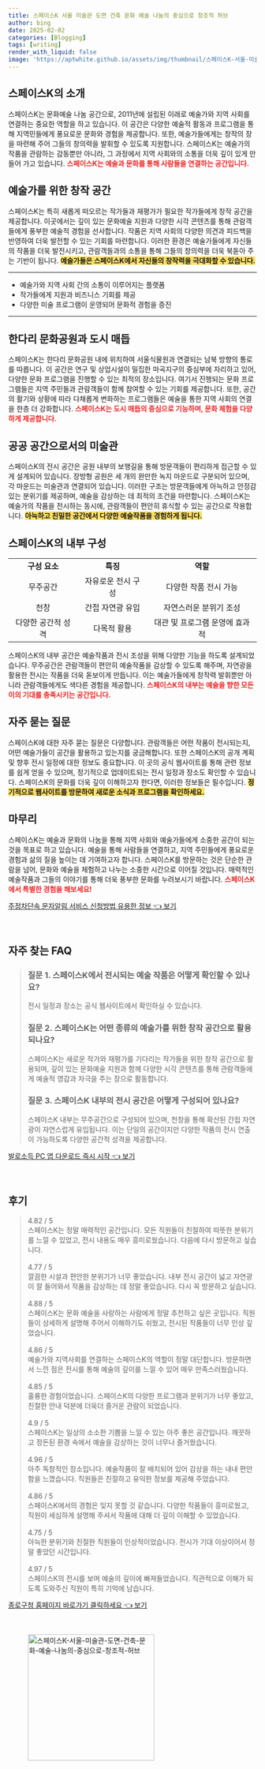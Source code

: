 ```yaml
---
title: 스페이스K 서울 미술관 도면 건축 문화 예술 나눔의 중심으로 창조적 허브
author: bing
date: 2025-02-02
categories: [Blogging]
tags: [writing]
render_with_liquid: false
image: 'https://aptwhite.github.io/assets/img/thumbnail/스페이스K-서울-미술관-도면-건축-문화-예술-나눔의-중심으로-창조적-허브.webp'
---
```



<h2 id='스페이스K의 소개'>스페이스K의 소개</h2>

<p>스페이스K는 문화예술 나눔 공간으로, 2011년에 설립된 이래로 예술가와 지역 사회를 연결하는 중요한 역할을 하고 있습니다. 이 공간은 다양한 예술적 활동과 프로그램을 통해 지역민들에게 풍요로운 문화와 경험을 제공합니다. 또한, 예술가들에게는 창작의 장을 마련해 주어 그들의 창의력을 발휘할 수 있도록 지원합니다. 스페이스K는 예술가의 작품을 관람하는 감동뿐만 아니라, 그 과정에서 지역 사회와의 소통을 더욱 깊이 있게 만들어 가고 있습니다. <b><span style="color: #ee2323;">스페이스K는 예술과 문화를 통해 사람들을 연결하는 공간입니다.</span></b></p>

<h2 id='예술가를 위한 창작 공간'>예술가를 위한 창작 공간</h2>

<p>스페이스K는 특히 새롭게 떠오르는 작가들과 재평가가 필요한 작가들에게 창작 공간을 제공합니다. 이곳에서는 깊이 있는 문화예술 지원과 다양한 시각 콘텐츠를 통해 관람객들에게 풍부한 예술적 경험을 선사합니다. 작품은 지역 사회의 다양한 의견과 피드백을 반영하여 더욱 발전할 수 있는 기회를 마련합니다. 이러한 환경은 예술가들에게 자신들의 작품을 더욱 발전시키고, 관람객들과의 소통을 통해 그들의 창의력을 더욱 북돋아 주는 기반이 됩니다. <b><span style="background-color: #ffe066;">예술가들은 스페이스K에서 자신들의 창작력을 극대화할 수 있습니다.</span></b></p>

<hr />

<ul>
    <li>예술가와 지역 사회 간의 소통이 이루어지는 플랫폼</li>
    <li>작가들에게 지원과 비즈니스 기회를 제공</li>
    <li>다양한 미술 프로그램이 운영되어 문화적 경험을 증진</li>
</ul>

<hr />

<h2 id='한다리 문화공원과 도시 매듭'>한다리 문화공원과 도시 매듭</h2>

<p>스페이스K는 한다리 문화공원 내에 위치하여 서울식물원과 연결되는 남북 방향의 통로를 따릅니다. 이 공간은 연구 및 상업시설이 밀집한 마곡지구의 중심부에 자리하고 있어, 다양한 문화 프로그램을 진행할 수 있는 최적의 장소입니다. 여기서 진행되는 문화 프로그램들은 지역 주민들과 관람객들이 함께 참여할 수 있는 기회를 제공합니다. 또한, 공간의 활기와 상황에 따라 다채롭게 변화하는 프로그램들은 예술을 통한 지역 사회의 연결을 한층 더 강화합니다. <b><span style="color: #ee2323;">스페이스K는 도시 매듭의 중심으로 기능하며, 문화 체험을 다양하게 제공합니다.</span></b></p>

<h2 id='공공 공간으로서의 미술관'>공공 공간으로서의 미술관</h2>

<p>스페이스K의 전시 공간은 공원 내부의 보행길을 통해 방문객들이 편리하게 접근할 수 있게 설계되어 있습니다. 장방형 공원은 세 개의 완만한 녹지 마운드로 구분되어 있으며, 각 마운드는 미술관과 연결되어 있습니다. 이러한 구조는 방문객들에게 아늑하고 안정감 있는 분위기를 제공하며, 예술을 감상하는 데 최적의 조건을 마련합니다. 스페이스K는 예술가의 작품을 전시하는 동시에, 관람객들이 편안히 휴식할 수 있는 공간으로 작용합니다. <b><span style="background-color: #ffe066;">아늑하고 친밀한 공간에서 다양한 예술작품을 경험하게 됩니다.</span></b></p>

<h2 id='스페이스K의 내부 구성'>스페이스K의 내부 구성</h2>

<table>
    <tr>
        <td style="text-align: center; height: 17px;"><b>구성 요소</b></td>
        <td style="text-align: center; height: 17px;"><b>특징</b></td>
        <td style="text-align: center; height: 17px;"><b>역할</b></td>
    </tr>
    <tr>
        <td style="text-align: center; height: 17px;">무주공간</td>
        <td style="text-align: center; height: 17px;">자유로운 전시 구성</td>
        <td style="text-align: center; height: 17px;">다양한 작품 전시 가능</td>
    </tr>
    <tr>
        <td style="text-align: center; height: 17px;">천창</td>
        <td style="text-align: center; height: 17px;">간접 자연광 유입</td>
        <td style="text-align: center; height: 17px;">자연스러운 분위기 조성</td>
    </tr>
    <tr>
        <td style="text-align: center; height: 17px;">다양한 공간적 성격</td>
        <td style="text-align: center; height: 17px;">다목적 활용</td>
        <td style="text-align: center; height: 17px;">대관 및 프로그램 운영에 효과적</td>
    </tr>
</table>

<p>스페이스K의 내부 공간은 예술작품과 전시 조성을 위해 다양한 기능을 하도록 설계되었습니다. 무주공간은 관람객들이 편안히 예술작품을 감상할 수 있도록 해주며, 자연광을 활용한 전시는 작품을 더욱 돋보이게 만듭니다. 이는 예술가들에게 창작력 발휘뿐만 아니라 관람객들에게도 색다른 경험을 제공합니다. <b><span style="color: #ee2323;">스페이스K의 내부는 예술을 향한 모든 이의 기대를 충족시키는 공간입니다.</span></b></p>

<h2 id='자주 묻는 질문'>자주 묻는 질문</h2>

<p>스페이스K에 대한 자주 묻는 질문은 다양합니다. 관람객들은 어떤 작품이 전시되는지, 어떤 예술가들이 공간을 활용하고 있는지를 궁금해합니다. 또한 스페이스K의 공개 계획 및 향후 전시 일정에 대한 정보도 중요합니다. 이 곳의 공식 웹사이트를 통해 관련 정보를 쉽게 얻을 수 있으며, 정기적으로 업데이트되는 전시 일정과 장소도 확인할 수 있습니다. 스페이스K의 문화를 더욱 깊이 이해하고자 한다면, 이러한 정보들은 필수입니다. <b><span style="background-color: #ffe066;">정기적으로 웹사이트를 방문하여 새로운 소식과 프로그램을 확인하세요.</span></b></p>

<h2 id='마무리'>마무리</h2>

<p>스페이스K는 예술과 문화의 나눔을 통해 지역 사회와 예술가들에게 소중한 공간이 되는 것을 목표로 하고 있습니다. 예술을 통해 사람들을 연결하고, 지역 주민들에게 풍요로운 경험과 삶의 질을 높이는 데 기여하고자 합니다. 스페이스K를 방문하는 것은 단순한 관람을 넘어, 문화와 예술을 체험하고 나누는 소중한 시간으로 이어질 것입니다. 매력적인 예술작품과 그들의 이야기를 통해 더욱 풍부한 문화를 누려보시기 바랍니다. <b><span style="color: #ee2323;">스페이스K에서 특별한 경험을 해보세요!</span></b></p>


<p><a class="click-button" title="주정차단속 문자알림 서비스 신청방법 유용한 정보" href="https://aptwhite.github.io/posts/%EC%A3%BC%EC%A0%95%EC%B0%A8%EB%8B%A8%EC%86%8D-%EB%AC%B8%EC%9E%90%EC%95%8C%EB%A6%BC-%EC%84%9C%EB%B9%84%EC%8A%A4-%EC%8B%A0%EC%B2%AD%EB%B0%A9%EB%B2%95-%EC%9C%A0%EC%9A%A9%ED%95%9C-%EC%A0%95%EB%B3%B4/" rel="dofollow">주정차단속 문자알림 서비스 신청방법 유용한 정보 👈 보기</a></p><br>
<h2 id='자주_찾는_FAQ'>자주 찾는 FAQ</h2>
<div itemscope="" itemtype="https://schema.org/FAQPage"> 
<blockquote> 
<div itemscope="" itemprop="mainEntity" itemtype="https://schema.org/Question"> 
<h3 itemprop="name">질문 1. 스페이스K에서 전시되는 예술 작품은 어떻게 확인할 수 있나요?</h3> 
<div itemscope="" itemprop="acceptedAnswer" itemtype="https://schema.org/Answer"> 
<span itemprop="text"> 
<p>전시 일정과 장소는 공식 웹사이트에서 확인하실 수 있습니다.</p> 
</span> 
</div> 
</div> 
<div itemscope="" itemprop="mainEntity" itemtype="https://schema.org/Question"> 
<h3 itemprop="name">질문 2. 스페이스K는 어떤 종류의 예술가를 위한 창작 공간으로 활용되나요?</h3> 
<div itemscope="" itemprop="acceptedAnswer" itemtype="https://schema.org/Answer"> 
<span itemprop="text"> 
<p>스페이스K는 새로운 작가와 재평가를 기다리는 작가들을 위한 창작 공간으로 활용되며, 깊이 있는 문화예술 지원과 함께 다양한 시각 콘텐츠를 통해 관람객들에게 예술적 영감과 자극을 주는 장으로 활동합니다.</p> 
</span> 
</div> 
</div> 
<div itemscope="" itemprop="mainEntity" itemtype="https://schema.org/Question"> 
<h3 itemprop="name">질문 3. 스페이스K 내부의 전시 공간은 어떻게 구성되어 있나요?</h3> 
<div itemscope="" itemprop="acceptedAnswer" itemtype="https://schema.org/Answer"> 
<span itemprop="text"> 
<p>스페이스K 내부는 무주공간으로 구성되어 있으며, 천창을 통해 확산된 간접 자연광이 자연스럽게 유입됩니다. 이는 단일의 공간이지만 다양한 작품의 전시 연출이 가능하도록 다양한 공간적 성격을 제공합니다.</p> 
</span> 
</div> 
</div> 
</blockquote> 
</div>
<p><a class="click-button" title="발로소득 PC 앱 다운로드 즉시 시작" href="https://aptwhite.github.io/posts/%EB%B0%9C%EB%A1%9C%EC%86%8C%EB%93%9D-PC-%EC%95%B1-%EB%8B%A4%EC%9A%B4%EB%A1%9C%EB%93%9C-%EC%A6%89%EC%8B%9C-%EC%8B%9C%EC%9E%91/" rel="dofollow">발로소득 PC 앱 다운로드 즉시 시작 👈 보기</a></p><br>
<h2 id='후기'>후기</h2>
<div itemscope itemtype="https://schema.org/Product">
  <blockquote>
  <div itemprop="review" itemscope itemtype="https://schema.org/Review">
      <div itemprop="reviewRating" itemscope itemtype="https://schema.org/Rating"> <span itemprop="ratingValue">4.82</span> / <span itemprop="bestRating">5</span> </div>
      <span itemprop="reviewBody">스페이스K는 정말 매력적인 공간입니다. 모든 직원들이 친절하여 따뜻한 분위기를 느낄 수 있었고, 전시 내용도 매우 흥미로웠습니다. 다음에 다시 방문하고 싶습니다.</span>
  </div>
  <br>
  <div itemprop="review" itemscope itemtype="https://schema.org/Review">
      <div itemprop="reviewRating" itemscope itemtype="https://schema.org/Rating"> <span itemprop="ratingValue">4.77</span> / <span itemprop="bestRating">5</span> </div>
      <span itemprop="reviewBody">깔끔한 시설과 편안한 분위기가 너무 좋았습니다. 내부 전시 공간이 넓고 자연광이 잘 들어와서 작품을 감상하는 데 정말 좋았습니다. 다시 꼭 방문하고 싶습니다.</span>
  </div>
  <br>
  <div itemprop="review" itemscope itemtype="https://schema.org/Review">
      <div itemprop="reviewRating" itemscope itemtype="https://schema.org/Rating"> <span itemprop="ratingValue">4.88</span> / <span itemprop="bestRating">5</span> </div>
      <span itemprop="reviewBody">스페이스K는 문화 예술을 사랑하는 사람에게 정말 추천하고 싶은 곳입니다. 직원들이 상세하게 설명해 주어서 이해하기도 쉬웠고, 전시된 작품들이 너무 인상 깊었습니다.</span>
  </div>
  <br>
  <div itemprop="review" itemscope itemtype="https://schema.org/Review">
      <div itemprop="reviewRating" itemscope itemtype="https://schema.org/Rating"> <span itemprop="ratingValue">4.86</span> / <span itemprop="bestRating">5</span> </div>
      <span itemprop="reviewBody">예술가와 지역사회를 연결하는 스페이스K의 역할이 정말 대단합니다. 방문하면서 느낀 점은 전시를 통해 예술의 깊이를 느낄 수 있어 매우 만족스러웠습니다.</span>
  </div>
  <br>
  <div itemprop="review" itemscope itemtype="https://schema.org/Review">
      <div itemprop="reviewRating" itemscope itemtype="https://schema.org/Rating"> <span itemprop="ratingValue">4.85</span> / <span itemprop="bestRating">5</span> </div>
      <span itemprop="reviewBody">훌륭한 경험이었습니다. 스페이스K의 다양한 프로그램과 분위기가 너무 좋았고, 친절한 안내 덕분에 더욱더 즐거운 관람이 되었습니다.</span>
  </div>
  <br>
  <div itemprop="review" itemscope itemtype="https://schema.org/Review">
      <div itemprop="reviewRating" itemscope itemtype="https://schema.org/Rating"> <span itemprop="ratingValue">4.9</span> / <span itemprop="bestRating">5</span> </div>
      <span itemprop="reviewBody">스페이스K는 일상의 소소한 기쁨을 느낄 수 있는 아주 좋은 공간입니다. 깨끗하고 정돈된 환경 속에서 예술을 감상하는 것이 너무나 즐거웠습니다.</span>
  </div>
  <br>
  <div itemprop="review" itemscope itemtype="https://schema.org/Review">
      <div itemprop="reviewRating" itemscope itemtype="https://schema.org/Rating"> <span itemprop="ratingValue">4.96</span> / <span itemprop="bestRating">5</span> </div>
      <span itemprop="reviewBody">아주 독창적인 장소입니다. 예술작품이 잘 배치되어 있어 감상을 하는 내내 편안함을 느꼈습니다. 직원들은 친절하고 유익한 정보를 제공해 주었습니다.</span>
  </div>
  <br>
  <div itemprop="review" itemscope itemtype="https://schema.org/Review">
      <div itemprop="reviewRating" itemscope itemtype="https://schema.org/Rating"> <span itemprop="ratingValue">4.86</span> / <span itemprop="bestRating">5</span> </div>
      <span itemprop="reviewBody">스페이스K에서의 경험은 잊지 못할 것 같습니다. 다양한 작품들이 흥미로웠고, 직원이 세심하게 설명해 주셔서 작품에 대해 더 깊이 이해할 수 있었습니다.</span>
  </div>
  <br>
  <div itemprop="review" itemscope itemtype="https://schema.org/Review">
      <div itemprop="reviewRating" itemscope itemtype="https://schema.org/Rating"> <span itemprop="ratingValue">4.75</span> / <span itemprop="bestRating">5</span> </div>
      <span itemprop="reviewBody">아늑한 분위기와 친절한 직원들이 인상적이었습니다. 전시가 기대 이상이어서 정말 좋았던 시간입니다.</span>
  </div>
  <br>
  <div itemprop="review" itemscope itemtype="https://schema.org/Review">
      <div itemprop="reviewRating" itemscope itemtype="https://schema.org/Rating"> <span itemprop="ratingValue">4.97</span> / <span itemprop="bestRating">5</span> </div>
      <span itemprop="reviewBody">스페이스K의 전시를 보며 예술의 깊이에 빠져들었습니다. 직관적으로 이해가 되도록 도와주신 직원이 특히 기억에 남습니다.</span>
  </div>
  </blockquote>
</div>
<p><a class="click-button" title="종로구청 홈페이지 바로가기 클릭하세요" href="https://aptwhite.github.io/posts/%EC%A2%85%EB%A1%9C%EA%B5%AC%EC%B2%AD-%ED%99%88%ED%8E%98%EC%9D%B4%EC%A7%80-%EB%B0%94%EB%A1%9C%EA%B0%80%EA%B8%B0-%ED%81%B4%EB%A6%AD%ED%95%98%EC%84%B8%EC%9A%94/" rel="dofollow">종로구청 홈페이지 바로가기 클릭하세요 👈 보기</a></p><br>
<figure class="image"><img src="https://aptwhite.github.io/assets/img/thumbnail/스페이스K-서울-미술관-도면-건축-문화-예술-나눔의-중심으로-창조적-허브.webp" alt="스페이스K-서울-미술관-도면-건축-문화-예술-나눔의-중심으로-창조적-허브" width="256" height="256"></figure>